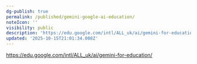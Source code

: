 ```yaml
---
dg-publish: true
permalink: /published/gemini-google-ai-education/
noteIcon: ''
visibility: public
description: 'https://edu.google.com/intl/ALL_uk/ai/gemini-for-education/'
updated: '2025-10-15T21:01:34.008Z'
---
```


https://edu.google.com/intl/ALL_uk/ai/gemini-for-education/

